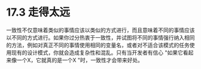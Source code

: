 # 17.3 走得太远

一致性不仅意味着类似的事情应该以类似的方式进行，而且意味着不同的事情应该以不同的方式进行。如果你过分热衷于一致性，并试图将不同的事情强行纳入相同的方法，例如对真正不同的事情使用相同的变量名，或者对不适合该模式的任务使用现有的设计模式，你就会造成复杂性和混乱。只有当开发者有信心 "如果它看起来像一个X，它就真的是一个X "时，一致性才会带来好处。
